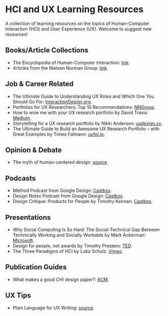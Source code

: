 # HCI and UX Learning Resources
A collection of learning resources on the topics of Human-Computer Interaction (HCI) and User Experience (UX). Welcome to suggest new resources!


## Books/Article Collections
* The Encyclopedia of Human-Computer Interaction: [link](https://www.interaction-design.org/literature/book/the-encyclopedia-of-human-computer-interaction-2nd-ed).
* Articles from the Nielsen Norman Group: [link](https://www.nngroup.com/articles/).

## Job & Career Related
* The Ultimate Guide to Understanding UX Roles and Which One You Should Go For: [InteractionDesign.org](https://www.interaction-design.org/literature/article/the-ultimate-guide-to-understanding-ux-roles-and-which-one-you-should-go-for).
* Portfolios for UX Researchers: Top 10 Recommendations: [NNGroup](https://www.nngroup.com/articles/ux-researcher-portfolio/).
* How to wow me with your UX research portfolio by David Travis: [Medium](https://medium.com/@userfocus/how-to-wow-me-with-your-ux-research-portfolio-2867001aec18).
* Storytelling for a UX research portfolio by Nikki Anderson: [uxdesign.cc](https://uxdesign.cc/storytelling-for-a-ux-research-portfolio-35c9da4a8df1).
* The Ultimate Guide to Build an Awesome UX Research Portfolio – with Great Examples by Tímea Falmann: [uxfol.io](https://blog.uxfol.io/ux-research-portfolio/).



## Opinion & Debate
* The myth of human-centered design: [source](https://www.fastcompany.com/90208681/the-myth-of-human-centered-design).



## Podcasts

* Method Podcast from Google Design: [Castbox](https://castbox.fm/channel/Method-Podcast-from-Google-Design-id977288).
* Design Notes Podcast from Google Design: [Castbox](https://castbox.fm/channel/Design-Notes-Podcast-from-Google-Design-id970862).
* Design Critique: Products for People by Timothy Keirnan: [Castbox](https://castbox.fm/channel/Design-Critique%3A-Products-for-People-id4370).

## Presentations
* Why Social Computing Is So Hard: The Social-Technical Gap Between Technically Working and Socially Workable by Mark Ackerman: [Microsoft](https://www.microsoft.com/en-us/research/video/why-social-computing-is-so-hard-the-social-technical-gap-between-technically-working-and-socially-workable/).
* Design for people, not awards by Timothy Prestero: [TED](https://www.youtube.com/watch?v=WpldYJ3sSIo).
* The Three Paradigms of HCI by Luka Schulz: [Vimeo](https://vimeo.com/199261220).


## Publication Guides
* What makes a good CHI design paper?: [ACM](https://interactions.acm.org/archive/view/may-june-2017/what-makes-a-good-chi-design-paper).


## UX Tips
* Plain Language for UX Writing: [source](https://uxdesign.cc/use-plain-language-in-ux-writing-d7d5b0ea35f1).



